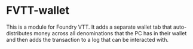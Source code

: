 # FVTT-wallet
This is a module for Foundry VTT. It adds a separate wallet tab that auto-distributes money across all denominations that the PC has in their wallet and then adds the transaction to a log that can be interacted with.
